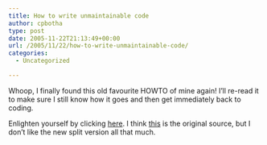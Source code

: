 ```yaml
---
title: How to write unmaintainable code
author: cpbotha
type: post
date: 2005-11-22T21:13:49+00:00
url: /2005/11/22/how-to-write-unmaintainable-code/
categories:
  - Uncategorized

---
```

Whoop, I finally found this old favourite HOWTO of mine again! I&#8217;ll re-read it to make sure I still know how it goes and then get immediately back to coding.

Enlighten yourself by clicking [here][1]. I think [this][2] is the original source, but I don&#8217;t like the new split version all that much.

 [1]: http://thc.org/root/phun/unmaintain.html
 [2]: http://mindprod.com/jgloss/unmain.html